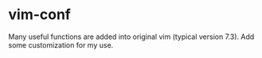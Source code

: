 # vim-conf
Many useful functions are added into original vim (typical version 7.3). Add some customization for my use. 
